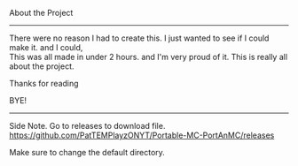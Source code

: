 About the Project 
_________________

There were no reason I had to create this. 
I just wanted to see if I could make it. 
and I could,  
 This was all made in under 2 hours.
and I'm very proud of it.
This is really all about the project.

Thanks for reading 

BYE!


_________________

Side Note.
Go to releases to download file.
https://github.com/PatTEMPlayzONYT/Portable-MC-PortAnMC/releases


Make sure to change the default directory.
